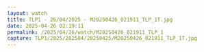 ```yaml
---
layout: watch
title: TLP1 - 26/04/2025 - M20250426_021911_TLP_1T.jpg
date: 2025-04-26 02:19:11
permalink: /2025/04/26/watch/M20250426_021911_TLP_1
capture: TLP1/2025/202504/20250425/M20250426_021911_TLP_1T.jpg
---
```

